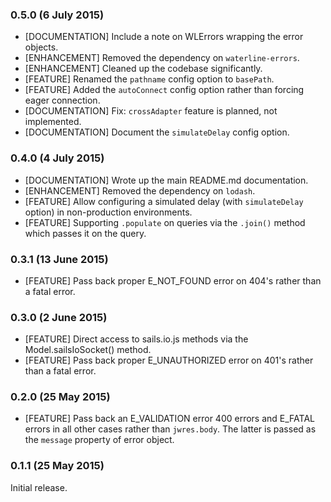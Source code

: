 ### 0.5.0 (6 July 2015)

* [DOCUMENTATION] Include a note on WLErrors wrapping the error objects.
* [ENHANCEMENT] Removed the dependency on `waterline-errors`.
* [ENHANCEMENT] Cleaned up the codebase significantly.
* [FEATURE] Renamed the `pathname` config option to `basePath`.
* [FEATURE] Added the `autoConnect` config option rather than forcing eager connection.
* [DOCUMENTATION] Fix: `crossAdapter` feature is planned, not implemented.
* [DOCUMENTATION] Document the `simulateDelay` config option.

### 0.4.0 (4 July 2015)

* [DOCUMENTATION] Wrote up the main README.md documentation. 
* [ENHANCEMENT] Removed the dependency on `lodash`. 
* [FEATURE] Allow configuring a simulated delay (with `simulateDelay` option) in non-production environments. 
* [FEATURE] Supporting `.populate` on queries via the `.join()` method which passes it on the query. 

### 0.3.1 (13 June 2015)

* [FEATURE] Pass back proper E_NOT_FOUND error on 404's rather than a fatal error. 

### 0.3.0 (2 June 2015)

* [FEATURE] Direct access to sails.io.js methods via the Model.sailsIoSocket() method.
* [FEATURE] Pass back proper E_UNAUTHORIZED error on 401's rather than a fatal error. 

### 0.2.0 (25 May 2015)

* [FEATURE] Pass back an E_VALIDATION error 400 errors and E_FATAL errors in all other cases
 rather than `jwres.body`. The latter is passed as the `message` property of error object. 

### 0.1.1 (25 May 2015)

Initial release.
